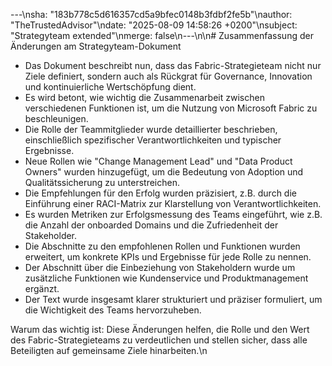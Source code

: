 ---\nsha: "183b778c5d616357cd5a9bfec0148b3fdbf2fe5b"\nauthor: "TheTrustedAdvisor"\ndate: "2025-08-09 14:58:26 +0200"\nsubject: "Strategyteam extended"\nmerge: false\n---\n\n# Zusammenfassung der Änderungen am Strategyteam-Dokument

- Das Dokument beschreibt nun, dass das Fabric-Strategieteam nicht nur Ziele definiert, sondern auch als Rückgrat für Governance, Innovation und kontinuierliche Wertschöpfung dient.
- Es wird betont, wie wichtig die Zusammenarbeit zwischen verschiedenen Funktionen ist, um die Nutzung von Microsoft Fabric zu beschleunigen.
- Die Rolle der Teammitglieder wurde detaillierter beschrieben, einschließlich spezifischer Verantwortlichkeiten und typischer Ergebnisse.
- Neue Rollen wie "Change Management Lead" und "Data Product Owners" wurden hinzugefügt, um die Bedeutung von Adoption und Qualitätssicherung zu unterstreichen.
- Die Empfehlungen für den Erfolg wurden präzisiert, z.B. durch die Einführung einer RACI-Matrix zur Klarstellung von Verantwortlichkeiten.
- Es wurden Metriken zur Erfolgsmessung des Teams eingeführt, wie z.B. die Anzahl der onboarded Domains und die Zufriedenheit der Stakeholder.
- Die Abschnitte zu den empfohlenen Rollen und Funktionen wurden erweitert, um konkrete KPIs und Ergebnisse für jede Rolle zu nennen.
- Der Abschnitt über die Einbeziehung von Stakeholdern wurde um zusätzliche Funktionen wie Kundenservice und Produktmanagement ergänzt.
- Der Text wurde insgesamt klarer strukturiert und präziser formuliert, um die Wichtigkeit des Teams hervorzuheben.

Warum das wichtig ist: Diese Änderungen helfen, die Rolle und den Wert des Fabric-Strategieteams zu verdeutlichen und stellen sicher, dass alle Beteiligten auf gemeinsame Ziele hinarbeiten.\n